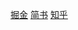 [掘金](https://juejin.im/post/5a958163f265da4e9449e40b)
[简书](https://www.jianshu.com/p/fb5f2a0de302)
[知乎](https://zhuanlan.zhihu.com/p/34088617)